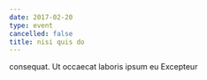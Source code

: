 ```yaml
---
date: 2017-02-20
type: event
cancelled: false
title: nisi quis do
---
```

consequat. Ut occaecat laboris ipsum eu Excepteur